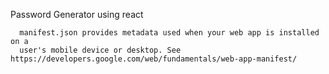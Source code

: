 Password Generator using react

      manifest.json provides metadata used when your web app is installed on a
      user's mobile device or desktop. See https://developers.google.com/web/fundamentals/web-app-manifest/